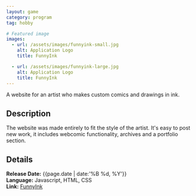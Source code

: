 ```yaml
---
layout: game
category: program
tag: hobby

# Featured image
images:
  - url: /assets/images/funnyink-small.jpg
    alt: Application Logo
    title: FunnyInk

  - url: /assets/images/funnyink-large.jpg
    alt: Application Logo
    title: FunnyInk
---
```


A website for an artist who makes custom comics and drawings in ink.
<!--content-->

## Description
The website was made entirely to fit the style of the artist. It's easy to post new work, it includes webcomic functionality, archives and a portfolio section.

## Details
**Release Date:** {{page.date | date:'%B %d, %Y'}}    
**Language:** Javascript, HTML, CSS   
**Link:** [FunnyInk](https://www.funnyink.net/)
